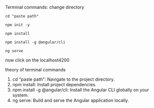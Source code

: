 Terminal commands:
change directory 

```cd "paste path"```

```npm init -y```

```npm install```

```npm install -g @angular/cli```

```ng serve```

now click on the localhost4200

theory of terminal commands
1. cd "paste path": Navigate to the project directory.
2. npm install: Install project dependencies.
3. npm install -g @angular/cli: Install the Angular CLI globally on your system.
4. ng serve: Build and serve the Angular application locally.
